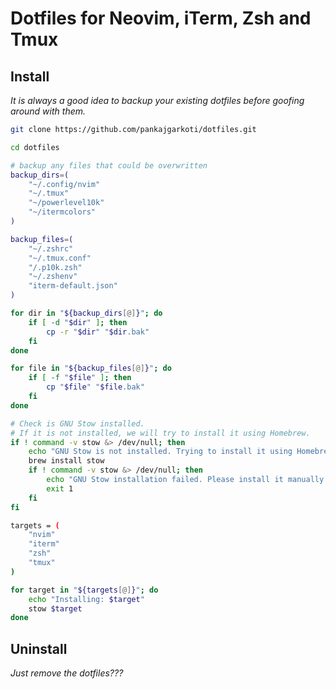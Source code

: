 # Dotfiles for Neovim, iTerm, Zsh and Tmux

## Install

_It is always a good idea to backup your existing dotfiles before goofing around with them._

```bash
git clone https://github.com/pankajgarkoti/dotfiles.git

cd dotfiles

# backup any files that could be overwritten
backup_dirs=(
    "~/.config/nvim"
    "~/.tmux"
    "~/powerlevel10k"
    "~/itermcolors"
)

backup_files=(
    "~/.zshrc"
    "~/.tmux.conf"
    "/.p10k.zsh"
    "~/.zshenv"
    "iterm-default.json"
)

for dir in "${backup_dirs[@]}"; do
    if [ -d "$dir" ]; then
        cp -r "$dir" "$dir.bak"
    fi
done

for file in "${backup_files[@]}"; do
    if [ -f "$file" ]; then
        cp "$file" "$file.bak"
    fi
done

# Check is GNU Stow installed.
# If it is not installed, we will try to install it using Homebrew.
if ! command -v stow &> /dev/null; then
    echo "GNU Stow is not installed. Trying to install it using Homebrew..."
    brew install stow
    if ! command -v stow &> /dev/null; then
        echo "GNU Stow installation failed. Please install it manually."
        exit 1
    fi
fi

targets = (
    "nvim"
    "iterm"
    "zsh"
    "tmux"
)

for target in "${targets[@]}"; do
    echo "Installing: $target"
    stow $target
done
```

## Uninstall

_Just remove the dotfiles???_
